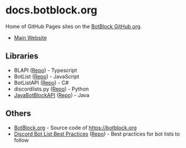 # docs.botblock.org

Home of GitHub Pages sites on the [BotBlock GitHub org](https://github.com/botblock).


- [Main Website](https://botblock.org)

## Libraries

- BLAPI ([Repo](https://github.com/botblock/BLAPI)\) - Typescript
- BotList ([Repo](https://github.com/botblock/BotList)\) - JavaScript
- BotListAPI ([Repo](https://github.com/botblock/BotListAPI)\) - C#
- discordlists.py ([Repo](https://github.com/botblock/discordlists.py)\) - Python
- [JavaBotBlockAPI](https://docs.botblock.org/JavaBotBlockAPI) ([Repo](https://github.com/botblock/JavaBotBlockAPI)\) - Java

## Others

- [BotBlock.org](https://github.com/botblock/BotBlock.org) - Source code of https://botblock.org
- [Discord Bot List Best Practices](https://botblock.org/lists/best-practices) ([Repo](https://github.com/botblock/discord-botlist-best-practices)\) - Best practices for bot lists to follow
